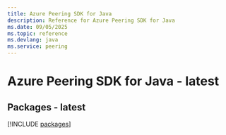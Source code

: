 ```yaml
---
title: Azure Peering SDK for Java
description: Reference for Azure Peering SDK for Java
ms.date: 09/05/2025
ms.topic: reference
ms.devlang: java
ms.service: peering
---
```

# Azure Peering SDK for Java - latest
## Packages - latest
[!INCLUDE [packages](peering-index.md)]